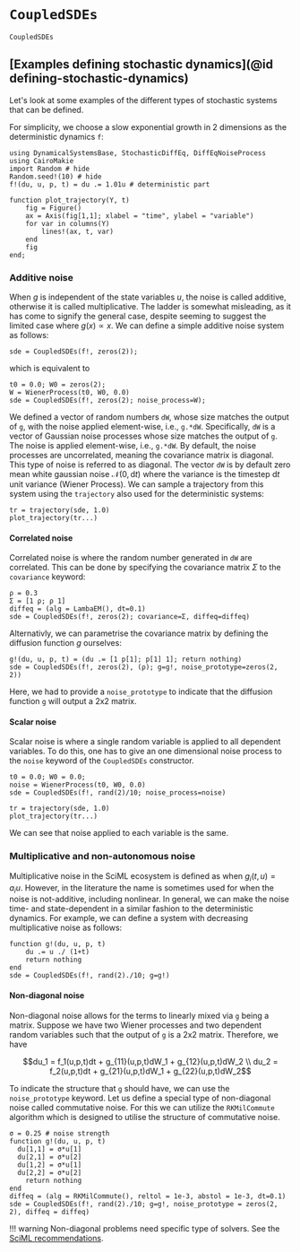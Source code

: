 # `CoupledSDEs`

```@docs
CoupledSDEs
```

## [Examples defining stochastic dynamics](@id defining-stochastic-dynamics)

Let's look at some examples of the different types of stochastic systems that can be defined.

For simplicity, we choose a slow exponential growth in 2 dimensions as the deterministic dynamics `f`:
```@example type
using DynamicalSystemsBase, StochasticDiffEq, DiffEqNoiseProcess
using CairoMakie
import Random # hide
Random.seed!(10) # hide
f!(du, u, p, t) = du .= 1.01u # deterministic part

function plot_trajectory(Y, t)
    fig = Figure()
    ax = Axis(fig[1,1]; xlabel = "time", ylabel = "variable")
    for var in columns(Y)
        lines!(ax, t, var)
    end
    fig
end;
```

### Additive noise
When $g$ is independent of the state variables $u$, the noise is called additive, otherwise it is called multiplicative. The ladder is somewhat misleading, as it has come to signify the general case, despite seeming to suggest the limited case where $g(x) \propto x$. We can define a simple additive noise system as follows:
```@example type
sde = CoupledSDEs(f!, zeros(2));
```
which is equivalent to
```@example type
t0 = 0.0; W0 = zeros(2);
W = WienerProcess(t0, W0, 0.0)
sde = CoupledSDEs(f!, zeros(2); noise_process=W);
```
We defined a vector of random numbers `dW`, whose size matches the output of `g`, with the noise applied element-wise, i.e., `g.*dW`. Specifically, `dW` is a vector of Gaussian noise processes whose size matches the output of `g`. The noise is applied element-wise, i.e., `g.*dW`. By default, the noise processes are uncorrelated, meaning the covariance matrix is diagonal. This type of noise is referred to as diagonal. The vector `dW` is by default zero mean white gaussian noise $\mathcal{N}(0, \text{d}t)$ where the variance is the timestep $\text{d}t$ unit variance (Wiener Process). We can sample a trajectory from this system using the `trajectory` also used for the deterministic systems:
```@example type
tr = trajectory(sde, 1.0)
plot_trajectory(tr...)
```

#### Correlated noise
Correlated noise is where the random number generated in `dW` are correlated. This can be done by specifying the covariance matrix $\Sigma$ to the `covariance` keyword:
```@example type
ρ = 0.3
Σ = [1 ρ; ρ 1]
diffeq = (alg = LambaEM(), dt=0.1)
sde = CoupledSDEs(f!, zeros(2); covariance=Σ, diffeq=diffeq)
```
Alternativly, we can parametrise the covariance matrix by defining the diffusion function $g$ ourselves:
```@example type
g!(du, u, p, t) = (du .= [1 p[1]; p[1] 1]; return nothing) 
sde = CoupledSDEs(f!, zeros(2), (ρ); g=g!, noise_prototype=zeros(2, 2))
```
Here, we had to provide a `noise_prototype` to indicate that the diffusion function `g` will output a 2x2 matrix.

#### Scalar noise
Scalar noise is where a single random variable is applied to all dependent variables. To do this, one has to give an one dimensional noise process to the `noise` keyword of the `CoupledSDEs` constructor. 
```@example type
t0 = 0.0; W0 = 0.0;
noise = WienerProcess(t0, W0, 0.0)
sde = CoupledSDEs(f!, rand(2)/10; noise_process=noise)

tr = trajectory(sde, 1.0)
plot_trajectory(tr...)
```
We can see that noise applied to each variable is the same.


### Multiplicative and non-autonomous noise
Multiplicative noise in the SciML ecosystem is defined as when $g_i(t, u)=a_i u$. However, in the literature the name is sometimes used for when the noise is not-additive, including nonlinear. In general, we can make the noise time- and state-dependent in a similar fashion to the deterministic dynamics. For example, we can define a system with decreasing multiplicative noise as follows:
```@example type
function g!(du, u, p, t)
    du .= u ./ (1+t)
    return nothing
end
sde = CoupledSDEs(f!, rand(2)./10; g=g!)
```

#### Non-diagonal noise
Non-diagonal noise allows for the terms to linearly mixed via `g` being a matrix. Suppose we have two Wiener processes and two dependent random variables such that the output of `g` is a 2x2 matrix. Therefore, we have
```math
du_1 = f_1(u,p,t)dt + g_{11}(u,p,t)dW_1 + g_{12}(u,p,t)dW_2 \\
du_2 = f_2(u,p,t)dt + g_{21}(u,p,t)dW_1 + g_{22}(u,p,t)dW_2
```
To indicate the structure that `g` should have, we can use the `noise_prototype` keyword. Let us define a special type of non-diagonal noise called commutative noise. For this we can utilize the `RKMilCommute` algorithm which is designed to utilise the structure of commutative noise.

```@example type
σ = 0.25 # noise strength
function g!(du, u, p, t)
  du[1,1] = σ*u[1]
  du[2,1] = σ*u[2]
  du[1,2] = σ*u[1]
  du[2,2] = σ*u[2]
    return nothing
end
diffeq = (alg = RKMilCommute(), reltol = 1e-3, abstol = 1e-3, dt=0.1)
sde = CoupledSDEs(f!, rand(2)./10; g=g!, noise_prototype = zeros(2, 2), diffeq = diffeq)
```

!!! warning
    Non-diagonal problems need specific type of solvers. See the [SciML recommendations](https://docs.sciml.ai/DiffEqDocs/stable/solvers/sde_solve/#sde_solve).
